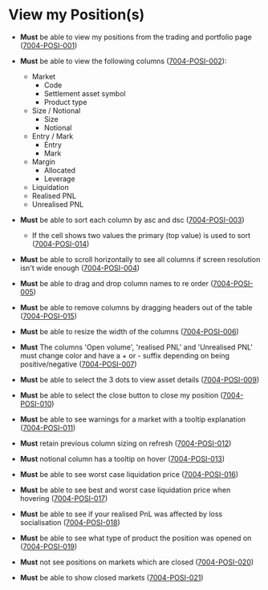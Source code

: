 # View my Position(s)

- **Must** be able to view my positions from the trading and portfolio page (<a name="7004-POSI-001" href="#7004-POSI-001">7004-POSI-001</a>)

- **Must** be able to view the following columns (<a name="7004-POSI-002" href="#7004-POSI-002">7004-POSI-002</a>):

  - Market
    - Code
    - Settlement asset symbol
    - Product type
  - Size / Notional
    - Size
    - Notional
  - Entry / Mark
    - Entry
    - Mark
  - Margin
    - Allocated
    - Leverage
  - Liquidation
  - Realised PNL
  - Unrealised PNL

- **Must** be able to sort each column by asc and dsc (<a name="7004-POSI-003" href="#7004-POSI-003">7004-POSI-003</a>)

  - If the cell shows two values the primary (top value) is used to sort (<a name="7004-POSI-014" href="#7004-POSI-014">7004-POSI-014</a>)

- **Must** be able to scroll horizontally to see all columns if screen resolution isn't wide enough (<a name="7004-POSI-004" href="#7004-POSI-004">7004-POSI-004</a>)

- **Must** be able to drag and drop column names to re order (<a name="7004-POSI-005" href="#7004-POSI-005">7004-POSI-005</a>)

- **Must** be able to remove columns by dragging headers out of the table (<a name="7004-POSI-015" href="#7004-POSI-015">7004-POSI-015</a>)

- **Must** be able to resize the width of the columns (<a name="7004-POSI-006" href="#7004-POSI-006">7004-POSI-006</a>)

- **Must** The columns 'Open volume', 'realised PNL' and 'Unrealised PNL' must change color and have a + or - suffix depending on being positive/negative (<a name="7004-POSI-007" href="#7004-POSI-007">7004-POSI-007</a>)

- **Must** be able to select the 3 dots to view asset details (<a name="7004-POSI-009" href="#7004-POSI-009">7004-POSI-009</a>)

- **Must** be able to select the close button to close my position (<a name="7004-POSI-010" href="#7004-POSI-010">7004-POSI-010</a>)

- **Must** be able to see warnings for a market with a tooltip explanation (<a name="7004-POSI-011" href="#7004-POSI-011">7004-POSI-011</a>)

- **Must** retain previous column sizing on refresh (<a name="7004-POSI-012" href="#7004-POSI-012">7004-POSI-012</a>)

- **Must** notional column has a tooltip on hover (<a name="7004-POSI-013" href="#7004-POSI-013">7004-POSI-013</a>)

- **Must** be able to see worst case liquidation price (<a name="7004-POSI-016" href="#7004-POSI-016">7004-POSI-016</a>)

- **Must** be able to see best and worst case liquidation price when hovering (<a name="7004-POSI-017" href="#7004-POSI-017">7004-POSI-017</a>)

- **Must** be able to see if your realised PnL was affected by loss socialisation (<a name="7004-POSI-018" href="#7004-POSI-018">7004-POSI-018</a>)

- **Must** be able to see what type of product the position was opened on (<a name="7004-POSI-019" href="#7004-POSI-019">7004-POSI-019</a>)

- **Must** not see positions on markets which are closed (<a name="7004-POSI-020" href="#7004-POSI-020">7004-POSI-020</a>)

- **Must** be able to show closed markets (<a name="7004-POSI-021" href="#7004-POSI-021">7004-POSI-021</a>)
